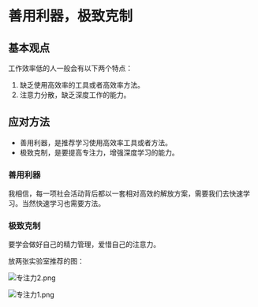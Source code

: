 # 善用利器，极致克制

## 基本观点

工作效率低的人一般会有以下两个特点：

1. 缺乏使用高效率的工具或者高效率方法。
2. 注意力分散，缺乏深度工作的能力。

## 应对方法

- 善用利器，是推荐学习使用高效率工具或者方法。
- 极致克制，是要提高专注力，增强深度学习的能力。

### 善用利器

我相信，每一项社会活动背后都以一套相对高效的解放方案，需要我们去快速学习。当然快速学习也需要方法。

### 极致克制

要学会做好自己的精力管理，爱惜自己的注意力。

放两张实验室推荐的图：

![专注力2.png](http://pz38o5vs6.bkt.clouddn.com/%E4%B8%93%E6%B3%A8%E5%8A%9B2.png)

![专注力1.png](http://pz38o5vs6.bkt.clouddn.com/%E4%B8%93%E6%B3%A8%E5%8A%9B1.png)